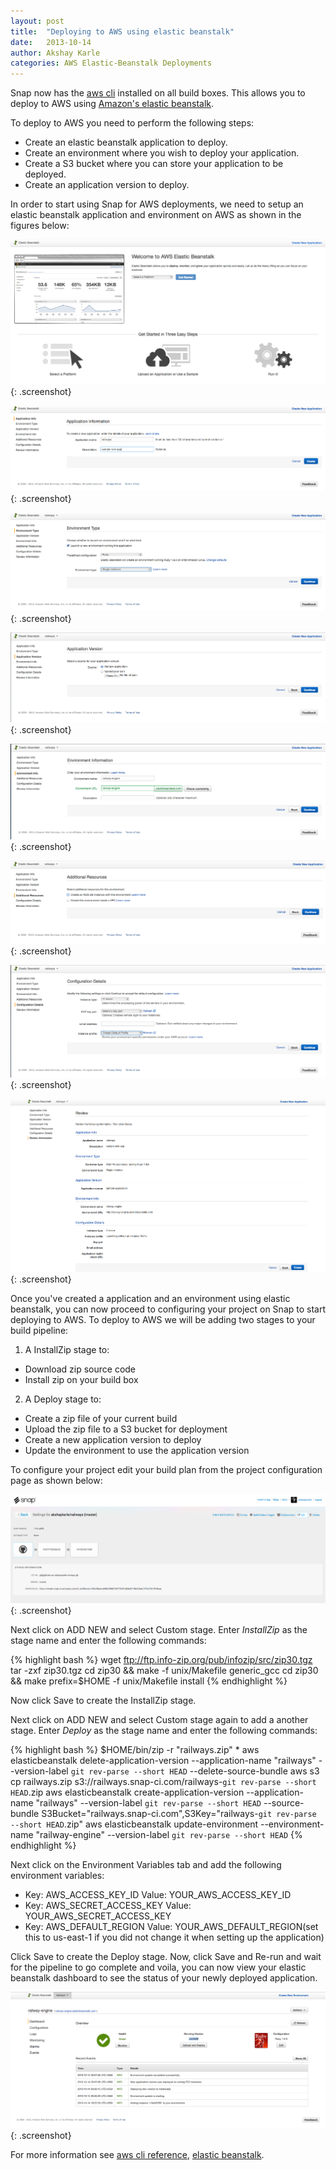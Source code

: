 ```yaml
---
layout: post
title:  "Deploying to AWS using elastic beanstalk"
date:   2013-10-14
author: Akshay Karle
categories: AWS Elastic-Beanstalk Deployments
---
```


Snap now has the [aws cli](http://aws.amazon.com/cli/) installed on all build boxes. This allows you to deploy to AWS using [Amazon's elastic beanstalk](http://aws.amazon.com/elasticbeanstalk/).

To deploy to AWS you need to perform the following steps:
* Create an elastic beanstalk application to deploy.
* Create an environment where you wish to deploy your application.
* Create a S3 bucket where you can store your application to be deployed.
* Create an application version to deploy.

In order to start using Snap for AWS deployments, we need to setup an elastic beanstalk application and environment on AWS as shown in the figures below:

![elastic beanstalk home](/assets/images/screenshots/aws-elastic-beanstalk/elastic-beanstalk-home.png){: .screenshot}

![create new application](/assets/images/screenshots/aws-elastic-beanstalk/application-info.png){: .screenshot}

![environment type](/assets/images/screenshots/aws-elastic-beanstalk/environment-type.png){: .screenshot}

![application version](/assets/images/screenshots/aws-elastic-beanstalk/application-version.png){: .screenshot}

![environment info](/assets/images/screenshots/aws-elastic-beanstalk/environment-info.png){: .screenshot}

![additional resources](/assets/images/screenshots/aws-elastic-beanstalk/additional-resources.png){: .screenshot}

![configuration details](/assets/images/screenshots/aws-elastic-beanstalk/configuration-details.png){: .screenshot}

![review information](/assets/images/screenshots/aws-elastic-beanstalk/review-information.png){: .screenshot}

Once you've created a application and an environment using elastic beanstalk, you can now proceed to configuring your project on Snap to start deploying to AWS. To deploy to AWS we will be adding two stages to your build pipeline:

1. A InstallZip stage to:
  * Download zip source code
  * Install zip on your build box

2. A Deploy stage to:
  * Create a zip file of your current build
  * Upload the zip file to a S3 bucket for deployment
  * Create a new application version to deploy
  * Update the environment to use the application version

To configure your project edit your build plan from the project configuration page as shown below:

![build plan edit](/assets/images/screenshots/aws-elastic-beanstalk/build-plan-edit.png){: .screenshot}

Next click on ADD NEW and select Custom stage. Enter *InstallZip* as the stage name and enter the following commands:

{% highlight bash %}
wget ftp://ftp.info-zip.org/pub/infozip/src/zip30.tgz
tar -zxf zip30.tgz
cd zip30 && make -f unix/Makefile generic_gcc
cd zip30 && make prefix=$HOME -f unix/Makefile install
{% endhighlight %}

Now click Save to create the InstallZip stage.

Next click on ADD NEW and select Custom stage again to add a another stage. Enter *Deploy* as the stage name and enter the following commands:

{% highlight bash %}
$HOME/bin/zip -r "railways.zip" *
aws elasticbeanstalk delete-application-version --application-name "railways" --version-label `git rev-parse --short HEAD` --delete-source-bundle
aws s3 cp railways.zip s3://railways.snap-ci.com/railways-`git rev-parse --short HEAD`.zip
aws elasticbeanstalk create-application-version --application-name "railways" --version-label `git rev-parse --short HEAD` --source-bundle S3Bucket="railways.snap-ci.com",S3Key="railways-`git rev-parse --short HEAD`.zip"
aws elasticbeanstalk update-environment --environment-name "railway-engine" --version-label `git rev-parse --short HEAD`
{% endhighlight %}

Next click on the Environment Variables tab and add the following environment variables:

* Key: AWS_ACCESS_KEY_ID      Value: YOUR_AWS_ACCESS_KEY_ID
* Key: AWS_SECRET_ACCESS_KEY  Value: YOUR_AWS_SECRET_ACCESS_KEY
* Key: AWS_DEFAULT_REGION     Value: YOUR_AWS_DEFAULT_REGION(set this to us-east-1 if you did not change it when setting up the application)

Click Save to create the Deploy stage.
Now, click Save and Re-run and wait for the pipeline to go complete and voila, you can now view your elastic beanstalk dashboard to see the status of your newly deployed application.

![elastic beanstalk dashboard](/assets/images/screenshots/aws-elastic-beanstalk/elastic-beanstalk-dashboard.png){: .screenshot}

For more information see [aws cli reference](http://docs.aws.amazon.com/cli/latest/reference/), [elastic beanstalk](http://docs.aws.amazon.com/elasticbeanstalk/latest/dg/Welcome.html).
